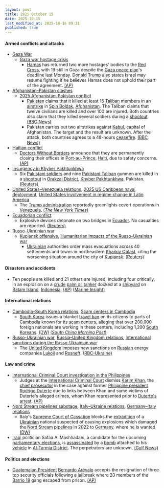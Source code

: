```yaml
---
layout: post
title: 2025 October 15
date: 2025-10-15
last_modified_at: 2025-10-16 09:31
published: true
---
```



#### Armed conflicts and attacks

* [Gaza War](https://en.wikipedia.org/wiki/Gaza_War "Gaza War")
  * [Gaza war hostage crisis](https://en.wikipedia.org/wiki/Gaza_war_hostage_crisis "Gaza war hostage crisis")
    * [Hamas](https://en.wikipedia.org/wiki/Hamas "Hamas") has returned two more hostages' bodies to the [Red Cross](https://en.wikipedia.org/wiki/Red_Cross "Red Cross"), with 19 still in Gaza despite the [Gaza peace plan](https://en.wikipedia.org/wiki/Gaza_peace_plan "Gaza peace plan")'s deadline last Monday. [Donald Trump](https://en.wikipedia.org/wiki/Donald_Trump "Donald Trump") also states [Israel](https://en.wikipedia.org/wiki/Israel "Israel") may resume fighting if he believes Hamas does not uphold their part of the agreement. [(AP)](https://apnews.com/article/gaza-israel-hamas-hostages-ceasefire-10-15-2025-435b7d15bc971f902d4dda967e4a609a)
* [Afghanistan–Pakistan clashes](https://en.wikipedia.org/wiki/Afghanistan%E2%80%93Pakistan_clashes_%282024%E2%80%93present%29 "Afghanistan–Pakistan clashes (2024–present)")
  * [2025 Afghanistan–Pakistan conflict](https://en.wikipedia.org/wiki/2025_Afghanistan%E2%80%93Pakistan_conflict "2025 Afghanistan–Pakistan conflict")
    * [Pakistan](https://en.wikipedia.org/wiki/Pakistan "Pakistan") claims that it killed at least 15 [Taliban](https://en.wikipedia.org/wiki/Taliban "Taliban") members in an [airstrike](https://en.wikipedia.org/wiki/Airstrike "Airstrike") in [Spin Boldak](https://en.wikipedia.org/wiki/Spin_Boldak "Spin Boldak"), [Afghanistan](https://en.wikipedia.org/wiki/Afghanistan "Afghanistan"). The Taliban claims that twelve civilians are killed and over 100 are injured. Both countries also claim that they killed several soldiers during a [shootout](https://en.wikipedia.org/wiki/Shootout "Shootout"). [(BBC News)](https://www.bbc.com/news/articles/c3dnvnjdg1ro)
    * Pakistan carries out two airstrikes against [Kabul](https://en.wikipedia.org/wiki/Kabul "Kabul"), capital of Afghanistan. The target and the result are unknown. After the attack, both countries agrees to a 48-hours [ceasefire](https://en.wikipedia.org/wiki/Ceasefire "Ceasefire"). [(BBC News)](https://www.bbc.com/news/articles/c3dnvnjdg1ro)
* [Haitian conflict](https://en.wikipedia.org/wiki/Haitian_conflict_%282020%E2%80%93present%29 "Haitian conflict (2020–present)")
  * [Doctors Without Borders](https://en.wikipedia.org/wiki/Doctors_Without_Borders "Doctors Without Borders") announce that they are permanently closing their offices in [Port-au-Prince](https://en.wikipedia.org/wiki/Port-au-Prince "Port-au-Prince"), [Haiti](https://en.wikipedia.org/wiki/Haiti "Haiti"), due to safety concerns. [(AP)](https://apnews.com/article/haiti-msf-doctors-without-borders-center-closes-violence-68595071309e258e9c67ca233eb31822)
* [Insurgency in Khyber Pakhtunkhwa](https://en.wikipedia.org/wiki/Insurgency_in_Khyber_Pakhtunkhwa "Insurgency in Khyber Pakhtunkhwa")
  * Six [Pakistani soldiers](https://en.wikipedia.org/wiki/Pakistan_Army "Pakistan Army") and nine [Pakistani Taliban](https://en.wikipedia.org/wiki/Pakistani_Taliban "Pakistani Taliban") gunmen are killed in a [shootout](https://en.wikipedia.org/wiki/Shootout "Shootout") in [Orakzai District](https://en.wikipedia.org/wiki/Orakzai_District "Orakzai District"), [Khyber Pakhtunkhwa](https://en.wikipedia.org/wiki/Khyber_Pakhtunkhwa "Khyber Pakhtunkhwa"), Pakistan. [(Reuters)](https://www.reuters.com/world/asia-pacific/over-12-civilians-killed-attacks-afghanistan-by-pakistani-forces-afghan-taliban-2025-10-15/)
* [United States–Venezuela relations](https://en.wikipedia.org/wiki/United_States%E2%80%93Venezuela_relations "United States–Venezuela relations"), [2025 US Caribbean naval deployment](https://en.wikipedia.org/wiki/2025_US_Caribbean_naval_deployment "2025 US Caribbean naval deployment"), [United States involvement in regime change in Latin America](https://en.wikipedia.org/wiki/United_States_involvement_in_regime_change_in_Latin_America "United States involvement in regime change in Latin America")
  * The [Trump administration](https://en.wikipedia.org/wiki/Second_presidency_of_Donald_Trump "Second presidency of Donald Trump") reportedly greenlights covert operations in [Venezuela](https://en.wikipedia.org/wiki/Venezuela "Venezuela"). [(*The New York Times*)](https://www.nytimes.com/2025/10/15/us/politics/trump-covert-cia-action-venezuela.html)
* [Ecuadorian conflict](https://en.wikipedia.org/wiki/Ecuadorian_conflict_%282024%E2%80%93present%29 "Ecuadorian conflict (2024–present)")
  * Explosive devices detonate on two bridges in [Ecuador](https://en.wikipedia.org/wiki/Ecuador "Ecuador"). No casualties are reported. [(Reuters)](https://www.reuters.com/world/americas/explosions-reported-bridges-ecuador-violence-escalates-2025-10-15/)
* [Russo-Ukrainian war](https://en.wikipedia.org/wiki/Russo-Ukrainian_war_%282022%E2%80%93present%29 "Russo-Ukrainian war (2022–present)")
  * [Kupiansk offensive](https://en.wikipedia.org/wiki/Kupiansk_offensive "Kupiansk offensive"), [Humanitarian impacts of the Russo-Ukrainian war](https://en.wikipedia.org/wiki/Humanitarian_impacts_of_the_Russo-Ukrainian_war_%282022%E2%80%93present%29 "Humanitarian impacts of the Russo-Ukrainian war (2022–present)")
    * [Ukrainian](https://en.wikipedia.org/wiki/Ukraine "Ukraine") authorities order mass evacuations across 40 settlements and towns in northeastern [Kharkiv Oblast](https://en.wikipedia.org/wiki/Kharkiv_Oblast "Kharkiv Oblast"), citing the worsening situation around the city of [Kupiansk](https://en.wikipedia.org/wiki/Kupiansk "Kupiansk"). [(Reuters)](https://www.reuters.com/world/ukraine-authorities-order-mass-evacuations-around-devastated-kupiansk-2025-10-14/)

#### Disasters and accidents

* Ten people are killed and 21 others are injured, including four critically, in an explosion on a [crude](https://en.wikipedia.org/wiki/Crude_oil "Crude oil") [palm oil](https://en.wikipedia.org/wiki/Palm_oil "Palm oil") [tanker](https://en.wikipedia.org/wiki/Oil_tanker "Oil tanker") docked at a [shipyard](https://en.wikipedia.org/wiki/Shipyard "Shipyard") on [Batam Island](https://en.wikipedia.org/wiki/Batam_Island "Batam Island"), [Indonesia](https://en.wikipedia.org/wiki/Indonesia "Indonesia"). [(AP)](https://apnews.com/article/indonesia-tanker-fire-crude-palm-oil-b2d9fc97bde7df3b9454553a52fb8549) [(Marine Insight)](https://www.marineinsight.com/shipping-news/oil-tanker-explosion-at-indonesias-batam-shipyard-kills-10-injures-over-20/)

#### International relations

* [Cambodia–South Korea relations](https://en.wikipedia.org/wiki/Cambodia%E2%80%93South_Korea_relations "Cambodia–South Korea relations"), [Scam centers in Cambodia](https://en.wikipedia.org/wiki/Scam_centers_in_Cambodia "Scam centers in Cambodia")
  * [South Korea](https://en.wikipedia.org/wiki/South_Korea "South Korea") issues a blanket [travel ban](https://en.wikipedia.org/wiki/Travel_ban "Travel ban") on its citizens to parts of [Cambodia](https://en.wikipedia.org/wiki/Cambodia "Cambodia") known for its [scam centers](https://en.wikipedia.org/wiki/Scam_center "Scam center"), alleging that over 200,000 foreign nationals are working in these centers, including 1,200 [South Koreans](https://en.wikipedia.org/wiki/South_Koreans "South Koreans"). [(DW)](https://www.dw.com/en/south-korea-bans-travel-to-cambodia-over-scam-centers/a-74368895) [(*South China Morning Post*)](https://www.scmp.com/week-asia/people/article/3329091/south-korean-victims-cambodias-scam-camps-recount-horrific-experiences)
* [Russo-Ukrainian war](https://en.wikipedia.org/wiki/Russo-Ukrainian_war_%282022%E2%80%93present%29 "Russo-Ukrainian war (2022–present)"), [Russia–United Kingdom relations](https://en.wikipedia.org/wiki/Russia%E2%80%93United_Kingdom_relations "Russia–United Kingdom relations"), [International sanctions during the Russo-Ukrainian war](https://en.wikipedia.org/wiki/International_sanctions_during_the_Russo-Ukrainian_war "International sanctions during the Russo-Ukrainian war")
  * The [United Kingdom](https://en.wikipedia.org/wiki/United_Kingdom "United Kingdom") imposes new sanctions on [Russian](https://en.wikipedia.org/wiki/Russia "Russia") energy companies [Lukoil](https://en.wikipedia.org/wiki/Lukoil "Lukoil") and [Rosneft](https://en.wikipedia.org/wiki/Rosneft "Rosneft"). [(RBC-Ukraine)](https://newsukraine.rbc.ua/news/uk-imposes-new-sanctions-on-russia-targeting-1760535337.html)

#### Law and crime

* [International Criminal Court investigation in the Philippines](https://en.wikipedia.org/wiki/International_Criminal_Court_investigation_in_the_Philippines "International Criminal Court investigation in the Philippines")
  * Judges at the [International Criminal Court](https://en.wikipedia.org/wiki/International_Criminal_Court "International Criminal Court") dismiss [Karim Khan](https://en.wikipedia.org/wiki/Karim_Ahmad_Khan "Karim Ahmad Khan"), the [chief prosecutor](https://en.wikipedia.org/wiki/Chief_prosecutor "Chief prosecutor") in the case against former [Philippine president](https://en.wikipedia.org/wiki/President_of_the_Philippines "President of the Philippines") [Rodrigo Duterte](https://en.wikipedia.org/wiki/Rodrigo_Duterte "Rodrigo Duterte") due to links between Khan and some victims of Duterte's alleged crimes, whom Khan represented prior to [Duterte's arrest](https://en.wikipedia.org/wiki/Arrest_of_Rodrigo_Duterte "Arrest of Rodrigo Duterte"). [(AP)](https://apnews.com/article/duterte-icc-khan-disqualified-prosecutor-7a80020e7c789d5094f5560568992824)
* [Nord Stream pipelines sabotage](https://en.wikipedia.org/wiki/Nord_Stream_pipelines_sabotage "Nord Stream pipelines sabotage"), [Italy–Ukraine relations](https://en.wikipedia.org/wiki/Italy%E2%80%93Ukraine_relations "Italy–Ukraine relations"), [Germany–Italy relations](https://en.wikipedia.org/wiki/Germany%E2%80%93Italy_relations "Germany–Italy relations")
  * Italy's [Supreme Court of Cassation](https://en.wikipedia.org/wiki/Supreme_Court_of_Cassation_%28Italy%29 "Supreme Court of Cassation (Italy)") blocks the [extradition](https://en.wikipedia.org/wiki/Extradition "Extradition") of a [Ukrainian](https://en.wikipedia.org/wiki/Ukraine "Ukraine") national suspected of causing explosions which damaged the [Nord Stream](https://en.wikipedia.org/wiki/Nord_Stream "Nord Stream") [pipelines](https://en.wikipedia.org/wiki/Pipeline "Pipeline") in 2022 to [Germany](https://en.wikipedia.org/wiki/Germany "Germany"), where he is wanted. [(DW)](https://www.dw.com/en/italy-top-court-blocks-nord-stream-suspect-extradition/a-74360761)
* [Iraqi](https://en.wikipedia.org/wiki/Iraq "Iraq") politician Safaa Al Mashhadani, a candidate for the upcoming [parliamentary elections](https://en.wikipedia.org/wiki/2025_Iraqi_parliamentary_election "2025 Iraqi parliamentary election"), is [assassinated](https://en.wikipedia.org/wiki/Assassination "Assassination") by a [bomb](https://en.wikipedia.org/wiki/Improvised_explosive_device "Improvised explosive device") attached to his [vehicle](https://en.wikipedia.org/wiki/Car_bomb "Car bomb") in [Al-Tarmia District](https://en.wikipedia.org/wiki/Al-Tarmia_District "Al-Tarmia District"). The perpetrators are unknown. [(Gulf News)](https://gulfnews.com/world/mena/iraqi-parliamentary-candidate-killed-in-baghdad-car-bombing-1.500308163)

#### Politics and elections

* [Guatemalan President](https://en.wikipedia.org/wiki/President_of_Guatemala "President of Guatemala") [Bernardo Arévalo](https://en.wikipedia.org/wiki/Bernardo_Ar%C3%A9valo "Bernardo Arévalo") accepts the resignation of three top security officials following a jailbreak where 20 members of the [Barrio 18](https://en.wikipedia.org/wiki/18th_Street_gang "18th Street gang") gang escaped from prison. [(AP)](https://apnews.com/article/guatemala-barrio-18-gang-prison-escape-5e92fec5ad918247ad243826a3ed5937)
